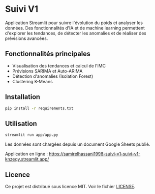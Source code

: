 # Suivi V1

Application Streamlit pour suivre l'évolution du poids et analyser les données. Des fonctionnalités d'IA et de machine learning permettent d'explorer les tendances, de détecter les anomalies et de réaliser des prévisions avancées.

## Fonctionnalités principales
- Visualisation des tendances et calcul de l'IMC
- Prévisions SARIMA et Auto-ARIMA
- Détection d'anomalies (Isolation Forest)
- Clustering K-Means

## Installation
```bash
pip install -r requirements.txt
```

## Utilisation
```bash
streamlit run app/app.py
```

Les données sont chargées depuis un document Google Sheets publié.

Application en ligne : <https://samirelhassani1998-suivi-v1-suivi-v1-knzeqy.streamlit.app/>

## Licence
Ce projet est distribué sous licence MIT. Voir le fichier [LICENSE](LICENSE).
